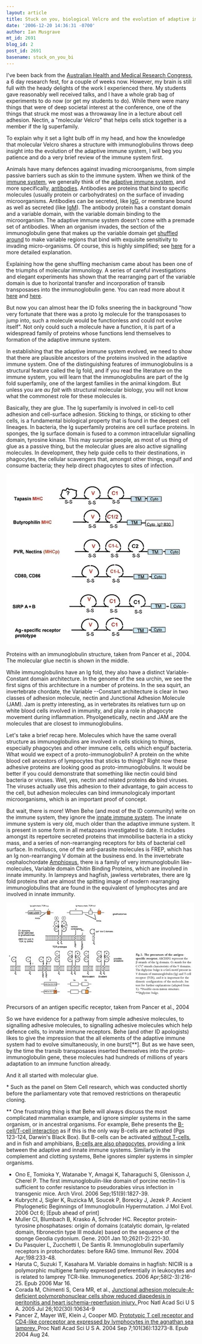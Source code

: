 ```yaml
---
layout: article
title: Stuck on you, biological Velcro and the evolution of adaptive immunity
date: '2006-12-20 14:36:31 -0700'
author: Ian Musgrave
mt_id: 2691
blog_id: 2
post_id: 2691
basename: stuck_on_you_bi
---
```

I've been back from the [Australian Health and Medical Research Congress](http://www.ahmrcongress.org.au/), a 6 day research fest, for a couple of weeks now. However, my brain is still full with the heady delights of the work I experienced there. My students gave reasonably well received talks, and I have a whole grab bag of experiments to do now (or get my students to do). While there were many things that were of deep societal interest at the conference, one of the things that struck me most was a throwaway line in a lecture about cell adhesion. Nectin, a "molecular Velcro" that helps cells stick together is a member if the Ig superfamily.

To explain why it set a light bulb off in my head, and how the knowledge that molecular Velcro shares a structure with immunoglobulins throws deep insight into the evolution of the adaptive immune system, I will beg you patience and do a very brief review of the immune system first. 

Animals have many defences against invading microorganisms, from simple passive barriers such as skin to the immune system. When we think of the [ immune system](http://en.wikipedia.org/wiki/Immune_system), we generally think of the [ adaptive immune system](http://en.wikipedia.org/wiki/Adaptive_immune_system), and more specifically, [ antibodies](http://en.wikipedia.org/wiki/Immunoglobulins). Antibodies are proteins that bind to specific molecules (usually protein or carbohydrates) on the surface of invading microorganisms. Antibodies can be secreted, like [ IgG](http://en.wikipedia.org/wiki/IgG), or membrane bound as well as secreted (like [ IgM](http://en.wikipedia.org/wiki/IgM)). The antibody protein has a constant domain and a variable domain, with the variable domain binding to the microorganism. The adaptive immune system doesn't come with a premade set of antibodies. When an organism invades, the section of the immunoglobulin gene that makes up the variable domain get [ shuffled around](http://en.wikipedia.org/wiki/V%28D%29J_recombination) to make variable regions that bind with exquisite sensitivity to invading micro-organisms. Of course, this is highly simplified; see [here](http://www.talkdesign.org/faqs/Evolving_Immunity.html) for a more detailed explanation. 

Explaining how the gene shuffling mechanism came about has been one of the triumphs of molecular immunology. A series of careful investigations and elegant experiments has shown that the rearranging part of the variable domain is due to horizontal transfer and incorporation of transib transposases into the immunoglobulin gene. You can read more about it [here](/archives/2006/04/immune-system-e.html) and [here](/archives/2005/01/new-discovery-o.html). 

But now you can almost hear the ID folks sneering the in background "how very fortunate that there was a proto Ig molecule for the transposases to jump into, such a molecule would be functionless and could not evolve itself". Not only could such a molecule have a function, it is part of a widespread family of proteins whose functions lend themselves to formation of the adaptive immune system.

In establishing that the adaptive immune system evolved, we need to show that there are plausible ancestors of the proteins involved in the adaptive immune system. One of the distinguishing features of immunoglobulins is a structural feature called the Ig fold, and if you read the literature on the immune system, you will learn that the immunoglobulins are part of the Ig fold superfamily, one of the largest families in the animal kingdom. But unless you are _au fait_ with structural molecular biology, you will not know what the commonest role for these molecules is.

Basically, they are glue. The Ig superfamily is involved in cell-to cell adhesion and cell-surface adhesion. Sticking to things, or sticking to other cells, is a fundamental biological property that is found in the deepest cell lineages. In bacteria, the Ig superfamily proteins are cell surface proteins. In sponges, the Ig surface domain is fused to a common intracellular signalling domain, tyrosine kinase. This may surprise people, as most of us thing of glue as a passive thing, but the molecular glues are also active signalling molecules. In development, they help guide cells to their destinations, in phagocytes, the cellular scavengers that, amongst other things, engulf and consume bacteria; they help direct phagocytes to sites of infection. 

[<img src="/uploads/2006/globin2-thumb.jpg" alt="globin2.jpg" width="500" height="453" />](/uploads/2006/globin2.jpg)

Proteins with an immunoglobulin structure, taken from Pancer et al., 2004. The molecular glue nectin is shown in the middle.

While immunoglobulins have an Ig fold, they also have a distinct Variable-Constant domain architecture. In the genome of the sea urchin, we see the first signs of this architecture in a number of proteins. In the sea squirt, an invertebrate chordate, the Variable --Constant architecture is clear in two classes of adhesion molecule, nectin and Junctional Adhesion Molecule (JAM). Jam is pretty interesting, as in vertebrates its relatives turn up on white blood cells involved in immunity, and play a role in phagocyte movement during inflammation. Phyolgenetically, nectin and JAM are the molecules that are closest to immunoglobulins.

Let's take a brief recap here. Molecules which have the same overall structure as immunoglobulins are involved in cells sticking to things, especially phagocytes and other immune cells, cells which engulf bacteria. What would we expect of a proto-immunoglobulin? A protein on the white blood cell ancestors of lympocytes that sticks to things? Right now these adhesive proteins are looking good as proto-immunoglobulins. It would be better if you could demonstrate that something like nectin could bind bacteria or viruses. Well, yes, nectin and related proteins **do** bind viruses. The viruses actually use this adhesion to their advantage, to gain access to the cell, but adhesion molecules can bind immunologicaly important microorganisms, which is an important proof of concept.

But wait, there is more! When Behe (and most of the ID community) write on the immune system, they ignore the [ innate immune system](http://en.wikipedia.org/wiki/Innate_immune_system). The innate immune system is very old, much older than the adaptive immune system. It is present in some form in all metazoans investigated to date. It includes amongst its repertoire secreted proteins that immobilise bacteria in a sticky mass, and a series of non-rearranging receptors for bits of bacterial cell surface. In molluscs, one of the anti-parasite molecules is FREP, which has an Ig non-rearranging V domain at the business end. In the invertebrate cephalochordate [ Amphioxus](http://en.wikipedia.org/wiki/Amphioxus), there is a family of very immunoglobulin like-molecules, Variable domain Chitin Binding Proteins, which are involved in innate immunity. In lampreys and hagfish, jawless vertebrates, there are Ig fold proteins that are almost the spitting image of modern rearranging immunoglobulins that are found in the equivalent of lymphocytes and are involved in innate immunity.

[<img src="/uploads/2006/gloubulin1-thumb.jpg" alt="gloubulin1.jpg" width="500" height="252" />](/uploads/2006/gloubulin1.jpg)

Precursors of an antigen specific receptor, taken from Pancer et al., 2004

So we have evidence for a pathway from simple adhesive molecules, to signalling adhesive molecules, to signalling adhesive molecules which help defence cells, to innate immune receptors.  Behe (and other ID apologists) likes to give the impression that the all elements of the adaptive immune system had to evolve simultaneously, in one burst\[\*\*\]. But as we have seen, by the time the transib transposases inserted themselves into the proto-immunoglobulin gene, these molecules had hundreds of millions of years adaptation to an immune function already. 

And it all started with molecular glue.

\* Such as the panel on Stem Cell research, which was conducted shortly before the parliamentary vote that removed restrictions on therapeutic cloning.

\*\* One frustrating thing is that Behe will always discuss the most complicated mammalian example, and ignore simpler systems in the same organism, or in ancestral organisms. For example, Behe presents the [ B-cell/T-cell interaction](http://en.wikipedia.org/wiki/B_cells) as if this is the only way B-cells are activated (Pgs 123-124, Darwin's Black Box). But B-cells can be activated [ without T-cells](http://en.wikipedia.org/wiki/B_cells#T-cell_independent_activation), and in fish and amphibians, [ B-cells are also phagocytes](http://en.wikipedia.org/wiki/B_cells#The_ancestral_roots_of_B_cells), providing a link between the adaptive and innate immune systems. Similarly in the complement and clotting systems, Behe ignores simpler systems in simpler organisms.


*  Ono E, Tomioka Y, Watanabe Y, Amagai K, Taharaguchi S, Glenisson J, Cherel P. The first immunoglobulin-like domain of porcine nectin-1 is sufficient to confer resistance to pseudorabies virus infection in transgenic mice. Arch Virol. 2006 Sep;151(9):1827-39. 
*  Kubrycht J, Sigler K, Ruzicka M, Soucek P, Borecky J, Jezek P. 	Ancient Phylogenetic Beginnings of Immunoglobulin Hypermutation. J Mol Evol. 2006 Oct 6; \[Epub ahead of print\] 
*  Muller CI, Blumbach B, Krasko A, Schroder HC. 	Receptor protein-tyrosine phosphatases: origin of domains (catalytic domain, Ig-related domain, fibronectin type III module) based on the sequence of the sponge Geodia cydonium.
Gene. 2001 Jan 10;262(1-2):221-30. 
*  Du Pasquier L, Zucchetti I, De Santis R. Immunoglobulin superfamily receptors in protochordates: before RAG time. Immunol Rev. 2004 Apr;198:233-48. 
*  Haruta C, Suzuki T, Kasahara M. 	Variable domains in hagfish: NICIR is a polymorphic multigene family expressed preferentially in leukocytes and is related to lamprey TCR-like. Immunogenetics. 2006 Apr;58(2-3):216-25. Epub 2006 Mar 16. 
*  Corada M, Chimenti S, Cera MR, et al., [ Junctional adhesion molecule-A-deficient polymorphonuclear cells show reduced diapedesis in peritonitis and heart ischemia-reperfusion injury. ](http://www.ncbi.nlm.nih.gov/entrez/query.fcgi?db=pubmed&amp;cmd=Retrieve&amp;dopt=AbstractPlus&amp;list_uids=16027360&amp;query_hl=16&amp;itool=pubmed_DocSum) Proc Natl Acad Sci U S A. 2005 Jul 26;102(30):10634-9
*  Pancer Z, Mayer WE, Klein J, Cooper MD. 	 [ Prototypic T cell receptor and CD4-like coreceptor are expressed by lymphocytes in the agnathan sea lamprey. ](http://www.ncbi.nlm.nih.gov/entrez/query.fcgi?db=pubmed&amp;cmd=Retrieve&amp;dopt=AbstractPlus&amp;list_uids=15328402&amp;query_hl=18&amp;itool=pubmed_docsum) Proc Natl Acad Sci U S A. 2004 Sep 7;101(36):13273-8. Epub 2004 Aug 24.
